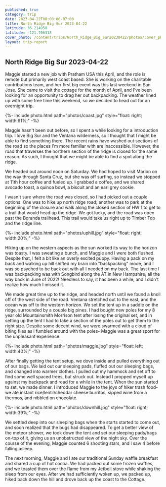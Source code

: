 ```yaml
---
published: true
category: trip
date: 2023-04-22T00:00:00-07:00
title: North Ridge Big Sur 2023-04-22
latitude: 36.214958
latitude: -121.706318
cover_photo: /content/trips/North_Ridge_Big_Sur20230422/photos/cover_photo.jpg
layout: trip-report
---
```



## North Ridge Big Sur 2023-04-22

Maggie started a new job with Pratham USA this April, and the role is remote but primarily west coast based. She is working on the charitable contributions team, and her first big event was this last weekend in San Jose. She came to visit the cottage for the month of April, and I've been looking for an opportunity to drag her out backpacking. The weather lined up with some free time this weekend, so we decided to head out for an overnight trip.

{%- include photo.html 
    path="photos/coast.jpg"
    style="float: right; width:61%;"
-%}


Maggie hasn't been out before, so I spent a while looking for a introduction trip. I love Big Sur and the Ventana wilderness, so I thought that I might be able to find something there. The recent rains have washed out sections of the road so the places I'm more familiar with are inaccessible. However, the road that traverses the northern section of the ridge is closed for the same reason. As such, I thought that we might be able to find a spot along the ridge.

We headed out around noon on Saturday. We had hoped to visit Marion on the way through Santa Cruz, but she was off surfing, so instead we stopped at 11th hour coffee and fueled up. I grabbed a coffee, and we shared avocado toast, a quinoa bowl, a biscuit and an earl grey cookie.

I wasn't sure where the road was closed, so I had picked out a couple options. One was to hike up north ridge road; another was to park at the beginning of the closure and walk along the closed section of HW 1 to get to a trail that would head up the ridge. We got lucky, and the road was open past the Boranda trailhead. This trail would take us right up to Timber Top and the ridge line.

{%- include photo.html 
    path="photos/uphill.jpg"
    style="float: right; width:20%;"
-%}

Hiking up on the western aspects as the sun worked its way to the horizon was toasty. I was sweating a bunch, and Maggie and I were both flushed. Despite that, I felt a bit like an overly excited puppy. Having a pack on my back and walking up hill shifted my brain into "backpacking" mode, and I was so psyched to be back out with all I needed on my back. The last time I was backpacking was with Songbird along the AT in New Hampshire, all the way back in June of 2022! Needless to say, it has been a while, and I didn't realize how much I missed it.

We made great time up to the ridge, and headed north until we found a knoll off of the west side of the road. Ventana stretched out to the east, and the ocean was off to the western horizon. We set the tent up in a saddle on the ridge, surrounded by a couple big pines. I had bought new poles for my 8 year old Mountainsmith Morrison tent after losing the original set, and in setting up the tent I had to take a section of the poles out to get them to the right size. Despite some decent wind, we were swarmed with a cloud of biting flies as I fumbled around with the poles- Maggie was a great sport for the unpleasant experience.


{%- include photo.html 
    path="photos/maggie.jpg"
    style="float: left; width:40%;"
-%}

After finally getting the tent setup, we dove inside and pulled everything out of our bags. We laid out our sleeping pads, fluffed out our sleeping bags, and changed into warmer clothes. I pulled out my hammock and set off to find some well spaced trees, but struck out. Instead I propped myself up against my backpack and read for a while in the tent. When the sun started to set, we made dinner. I introduced Maggie to the joys of hiker trash food- we ate instant rice/lentil/cheddar cheese burritos, sipped wine from a thermos, and nibbled on chocolate. 

{%- include photo.html 
    path="photos/downhill.jpg"
    style="float: right; width:39%;"
-%}

We settled deep into our sleeping bags when the starts started to come out, and soon realized that the bugs had disappeared. To get a better view of the meteor shower, we took down the tent and set our sleeping pads/bags on-top of it, giving us an unobstructed view of the night sky. Over the course of the evening, Maggie counted 6 shooting stars, and I saw 4 before falling asleep.


The next morning, Maggie and I ate our traditional Sunday waffle breakfast and shared a cup of hot cocoa. We had packed out some frozen waffles, and we toasted them over the flame from my Jetboil stove while shaking the sleep from our eyes. After we had sufficiently woken up, we packed up, hiked back down the hill and drove back up the coast to the Cottage. 




